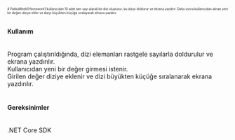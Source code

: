 <span style="font-size:0.5em;"> # PatikaWeek5Homework1
kullanıcıdan 10 adet tam sayı alarak bir dizi oluşturur, bu diziyi doldurur ve ekrana yazdırır. Daha sonra kullanıcıdan alınan yeni bir değeri diziye ekler ve diziyi büyükten küçüğe sıralayarak ekrana yazdırır.<br><br>
<H4>Kullanım</H4><br>
Program çalıştırıldığında, dizi elemanları rastgele sayılarla doldurulur ve ekrana yazdırılır.<br>
Kullanıcıdan yeni bir değer girmesi istenir.<br>
Girilen değer diziye eklenir ve dizi büyükten küçüğe sıralanarak ekrana yazdırılır.<br><br>
<H4>Gereksinimler</H4><br>
.NET Core SDK

</span>
